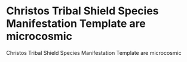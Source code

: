 # Christos Tribal Shield Species Manifestation Template are microcosmic

Christos Tribal Shield Species Manifestation Template are microcosmic